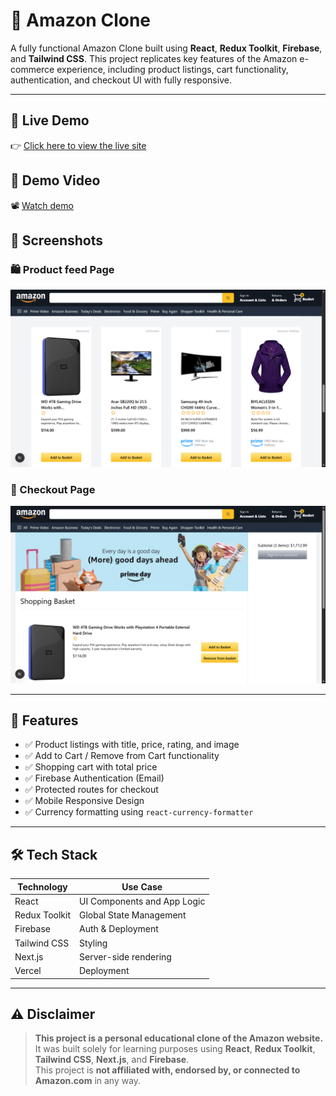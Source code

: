 # 🛒 Amazon Clone

A fully functional Amazon Clone built using **React**, **Redux Toolkit**, **Firebase**, and **Tailwind CSS**. This project replicates key features of the Amazon e-commerce experience, including product listings, cart functionality, authentication, and checkout UI with fully responsive.

---

## 🔗 Live Demo

👉 [Click here to view the live site](https://e-commerce-app-ten-rouge.vercel.app/)

## 🎥 Demo Video

📽️ [Watch demo](https://drive.google.com/file/d/13ep9PXq1Z5PO9D81BPqxhy8e8oMEjAIZ/view)

## 📸 Screenshots


### 🛍️ Product feed Page
![Products](./screenshots/productfeed.png)

### 🛒 Checkout Page
![Cart](./screenshots/checkoutpage.png)

---

## 🚀 Features

- ✅ Product listings with title, price, rating, and image
- ✅ Add to Cart / Remove from Cart functionality
- ✅ Shopping cart with total price
- ✅ Firebase Authentication (Email)
- ✅ Protected routes for checkout
- ✅ Mobile Responsive Design
- ✅ Currency formatting using `react-currency-formatter`

---

## 🛠️ Tech Stack

| Technology     | Use Case                       |
|----------------|--------------------------------|
| React          | UI Components and App Logic    |
| Redux Toolkit  | Global State Management        |
| Firebase       | Auth & Deployment              |
| Tailwind CSS   | Styling                        |
| Next.js        | Server-side rendering|
| Vercel         | Deployment                     |


---

## ⚠️ Disclaimer

> **This project is a personal educational clone of the Amazon website.**  
> It was built solely for learning purposes using **React**, **Redux Toolkit**, **Tailwind CSS**, **Next.js**, and **Firebase**.  
> This project is **not affiliated with, endorsed by, or connected to Amazon.com** in any way.


